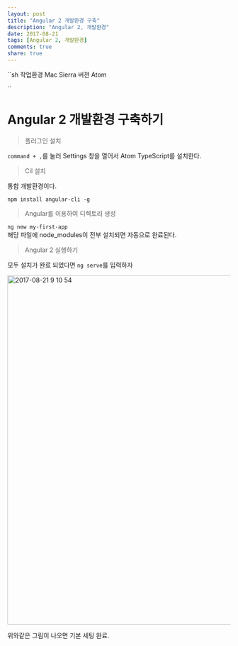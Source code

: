 ```yaml
---
layout: post
title: "Angular 2 개발환경 구축"
description: "Angular 2, 개발환경"
date: 2017-08-21
tags: [Angular 2, 개발환경]
comments: true
share: true
---
```


``sh
작업환경
Mac Sierra 버젼
Atom

``

# Angular 2 개발환경 구축하기  

> 플러그인 설치  

`command + ,`를 눌러 Settings 창을 열어서 Atom TypeScript를 설치한다.  

> Cil 설치  

통합 개발환경이다. 

`npm install angular-cli -g`

> Angular를 이용하여 디렉토리 생성  

`ng new my-first-app`  
해당 파일에 node_modules이 전부 설치되면 자동으로 완료된다.  

> Angular 2 실행하기  

모두 설치가 완료 되었다면
`ng serve`를 입력하자  

<img width="787" alt="2017-08-21 9 10 54" src="https://user-images.githubusercontent.com/25549306/29518669-4ad7ff36-86b5-11e7-87bb-199200db6ac9.png">

위와같은 그림이 나오면 기본 세팅 완료.  



   
